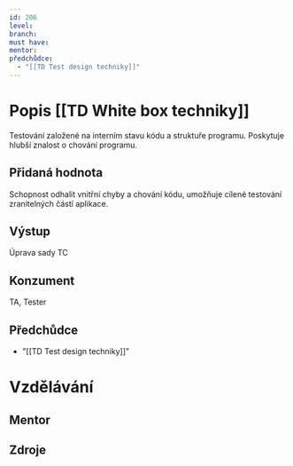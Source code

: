 ```yaml
---
id: 206
level: 
branch: 
must have: 
mentor: 
předchůdce: 
  - "[[TD Test design techniky]]"
---
```



# Popis [[TD White box techniky]]
Testování založené na interním stavu kódu a struktuře programu. Poskytuje hlubší znalost o chování programu.

## Přidaná hodnota
Schopnost odhalit vnitřní chyby a chování kódu, umožňuje cílené testování zranitelných částí aplikace.

## Výstup
Úprava sady TC

## Konzument
TA, Tester

## Předchůdce

  - "[[TD Test design techniky]]"

# Vzdělávání


## Mentor


## Zdroje